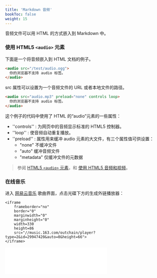 ```yaml
---
title: 'Markdown 音频'
bookToc: false
weight: 15
---
```


音频文件可以用 HTML 的方式嵌入到 Markdown 中。

### 使用 HTML5 `<audio>` 元素

下面是一个将音频嵌入到 HTML 文档的例子。

```html
<audio src="/test/audio.ogg">
  你的浏览器不支持 audio 标签。
</audio>
```

src 属性可以设置为一个音频文件的 URL 或者本地文件的路径。

```html
<audio src="audio.mp3" preload="none" controls loop>
  你的浏览器不支持 audio 标签。
</audio>
```

这个例子的代码中使用了 HTML 的“audio”元素的一些属性：

- ''controls'' : 为网页中的音频显示标准的 HTML5 控制器。
- ''loop'' : 使音频自动重复播放。
- ''preload'' : 属性用来缓冲 audio 元素的大文件，有三个属性值可供设置：
  - "none" 不缓冲文件
  - "auto" 缓冲音频文件
  - "metadata" 仅缓冲文件的元数据

> 参阅 [HTML5 `<audio>` 元素](https://developer.mozilla.org/zh-CN/docs/Web/HTML/Element/audio)，和 [使用 HTML5 音频和视频](https://developer.mozilla.org/zh-CN/docs/Web/Guide/HTML/Using_HTML5_audio_and_video)。

### 在线音乐

进入 [网易云音乐](https://music.163.com/) 歌曲界面，点击光碟下方的生成外链播放器：

```
<iframe
    frameborder="no"
    border="0"
    marginwidth="0"
    marginheight="0"
    width=330
    height=86
    src="//music.163.com/outchain/player?type=2&id=29947420&auto=0&height=66">
</iframe>
```

<iframe
    frameborder="no"
    border="0"
    marginwidth="0"
    marginheight="0"
    width=330
    height=86
    src="//music.163.com/outchain/player?type=2&id=29947420&auto=0&height=66">
</iframe>